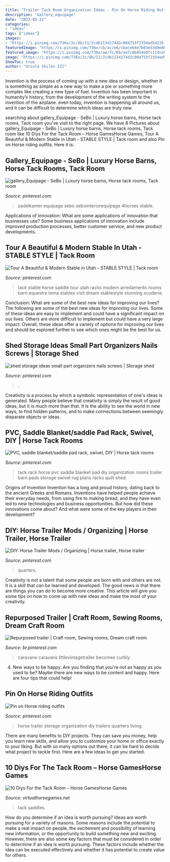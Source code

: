 ```yaml
---
title: "Trailer Tack Room Organization Ideas : Pin On Horse Riding Outfits"
description: "Gallery_equipage"
date: "2023-05-31"
categories:
- "ideas"
tags: ["ideas"]
images:
- "https://i.pinimg.com/736x/2c/db/11/2cdb1134174d2c004753f2354ad5d235.jpg"
featuredImage: "https://i.pinimg.com/736x/cb/ac/e6/cbace64e7b03e5349e8803ddc33e83ec.jpg"
featured_image: "https://i.pinimg.com/736x/ae/7c/6b/ae7c6b854e0fc11dce991d4523c05e5d.jpg"
image: "https://i.pinimg.com/736x/2c/db/11/2cdb1134174d2c004753f2354ad5d235.jpg"
ShowToc: true
author: "Ursula Skiles III"
---
```



Invention is the process of coming up with a new idea or design, whether it is something as simple as a new way to make a pie or something more complex like creating a new type of fuel. Invention has been important in humanity’s history, from the development of the writing system to the invention of the airplane. even today, invention is happening all around us, and it can be difficult to determine which ideas are truly new.

	

		
searching about gallery_Equipage - SeBo | Luxury horse barns, Horse tack rooms, Tack room you've visit to the right page. We have 8 Pictures about gallery_Equipage - SeBo | Luxury horse barns, Horse tack rooms, Tack room like 10 Diys For the Tack Room – Horse GamesHorse Games, Tour A Beautiful &amp; Modern Stable in Utah - STABLE STYLE | Tack room and also Pin on Horse riding outfits. Here it is:
		
    
## Gallery_Equipage - SeBo | Luxury Horse Barns, Horse Tack Rooms, Tack Room

<img loading=lazy src="https://i.pinimg.com/736x/cb/ac/e6/cbace64e7b03e5349e8803ddc33e83ec.jpg" onerror="this.onerror=null;this.src='https://tse2.mm.bing.net/th?id=OIP.wK3xH4f6QfVIUKz-a4yVVgHaE8&amp;pid=15.1';" alt="gallery_Equipage - SeBo | Luxury horse barns, Horse tack rooms, Tack room">

_Source: pinterest.com_

>zadelkamer equipage sebo sebointeriorequipage 4horses stable. 

	

Applications of innovation: What are some applications of innovation that businesses use?
Some business applications of innovation include improved production processes, better customer service, and new product developments.

    
## Tour A Beautiful &amp; Modern Stable In Utah - STABLE STYLE | Tack Room

<img loading=lazy src="https://i.pinimg.com/originals/48/6e/79/486e796046501307c5d1cd19ad0de83a.jpg" onerror="this.onerror=null;this.src='https://tse3.mm.bing.net/th?id=OIP.f5F1e2BvZ8FfHvyLkex0vwHaLH&amp;pid=15.1';" alt="Tour A Beautiful &amp; Modern Stable in Utah - STABLE STYLE | Tack room">

_Source: pinterest.com_

>tack stable horse saddle tour utah racks modern arredamento rooms barn equestre tema stables visit dream stablestyle stunning scuderie. 

	

Conclusion: What are some of the best new ideas for improving our lives?
The following are some of the best new ideas for improving our lives. Some of these ideas are easy to implement and could have a significant impact on our lives. Others are more difficult to implement but could have a very large impact. Overall, these ideas offer a variety of options for improving our lives and should be explored further to see which ones might be the best for us.

    
## Shed Storage Ideas Small Part Organizers Nails Screws | Storage Shed

<img loading=lazy src="https://i.pinimg.com/736x/ae/7c/6b/ae7c6b854e0fc11dce991d4523c05e5d.jpg" onerror="this.onerror=null;this.src='https://tse2.mm.bing.net/th?id=OIP.tYa8Hox1Erzukk1q2L64-QHaLJ&amp;pid=15.1';" alt="shed storage ideas small part organizers nails screws | Storage shed">

_Source: pinterest.com_

>. 

	

Creativity is a process by which a symbolic representation of one's ideas is generated. Many people believe that creativity is simply the result of good ideas, but it is much more than that. It is the ability to see the world in new ways, to find hidden patterns, and to make connections between seemingly disparate objects or ideas.

    
## PVC, Saddle Blanket/saddle Pad Rack, Swivel, DIY | Horse Tack Rooms

<img loading=lazy src="https://i.pinimg.com/originals/d5/88/a2/d588a21ec7ea493194b3fa7b1189e327.jpg" onerror="this.onerror=null;this.src='https://tse4.mm.bing.net/th?id=OIP.elyGhU7Agjss5rHfzTTTxQHaJ4&amp;pid=15.1';" alt="PVC, saddle blanket/saddle pad rack, swivel, DIY | Horse tack rooms">

_Source: pinterest.com_

>tack rack horse pvc saddle blanket pad diy organization rooms trailer barn pads storage swivel rug plans racks quilt shed. 

	

Origins of Invention
Invention has a long and proud history, dating back to the ancient Greeks and Romans. Inventions have helped people achieve their everyday needs, from using fire to making bread, and they have even led to new technologies and business opportunities. But how did these innovations come about? And what were some of the key players in their development?

    
## DIY: Horse Trailer Mods / Organizing | Horse Trailer, Horse Trailer

<img loading=lazy src="https://i.pinimg.com/736x/46/25/da/4625daa56411394ea5b43c397f201d00.jpg" onerror="this.onerror=null;this.src='https://tse4.mm.bing.net/th?id=OIP.HcVDGfcmzLiqbpG9AUGZDAHaNK&amp;pid=15.1';" alt="DIY: Horse Trailer Mods / Organizing | Horse trailer, Horse trailer">

_Source: pinterest.com_

>quarters. 

	

Creativity is not a talent that some people are born with and others are not. It is a skill that can be learned and developed. The good news is that there are things you can do to become more creative. This article will give you some tips on how to come up with new ideas and make the most of your creativity.

    
## Repurposed Trailer | Craft Room, Sewing Rooms, Dream Craft Room

<img loading=lazy src="https://i.pinimg.com/736x/cb/95/cb/cb95cb50de99752d7de7e24a47062da5--vintage-trailers-vintage-campers.jpg" onerror="this.onerror=null;this.src='https://tse1.mm.bing.net/th?id=OIP.W8SBIConRcWac9MqLjpW6wHaE7&amp;pid=15.1';" alt="Repurposed trailer | Craft room, Sewing rooms, Dream craft room">

_Source: br.pinterest.com_

>caravane caravans littlevintagetrailer becomes curbly. 

	

4. New ways to be happy.
Are you finding that you're not as happy as you used to be? Maybe there are new ways to be content and happy. Here are four tips that could help!

    
## Pin On Horse Riding Outfits

<img loading=lazy src="https://i.pinimg.com/736x/2c/db/11/2cdb1134174d2c004753f2354ad5d235.jpg" onerror="this.onerror=null;this.src='https://tse2.mm.bing.net/th?id=OIP.ftWo9-mjD0yv848Mt56QXgHaJ4&amp;pid=15.1';" alt="Pin on Horse riding outfits">

_Source: pinterest.com_

>horse trailer storage organization diy trailers quarters living. 

	

There are many benefits to DIY projects. They can save you money, help you learn new skills, and allow you to customize your home or office exactly to your liking. But with so many options out there, it can be hard to decide what project to tackle first. Here are a few ideas to get you started.

    
## 10 Diys For The Tack Room – Horse GamesHorse Games

<img loading=lazy src="http://virtualhorsegames.net/wp-content/uploads/Tack-room-and-saddles.jpg" onerror="this.onerror=null;this.src='https://tse4.mm.bing.net/th?id=OIP.NFxRG7rXEjWcYQFbdC6LhwHaE8&amp;pid=15.1';" alt="10 Diys For the Tack Room – Horse GamesHorse Games">

_Source: virtualhorsegames.net_

>tack saddles. 

	

How do you determine if an idea is worth pursuing?
Ideas are worth pursuing for a variety of reasons. Some reasons include the potential to make a real impact on people, the excitement and possibility of learning new information, or the opportunity to build something new and exciting. However, there are also some key factors that must be considered in order to determine if an idea is worth pursuing. These factors include whether the idea can be executed effectively and whether it has potential to create value for others.

